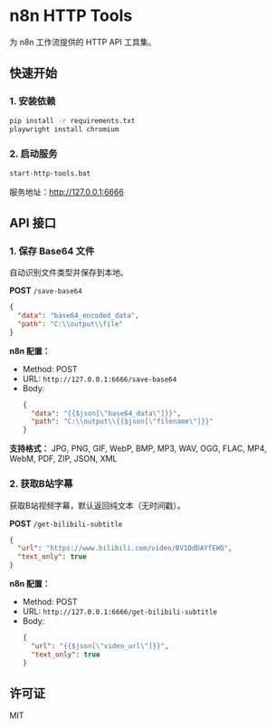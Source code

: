# n8n HTTP Tools

为 n8n 工作流提供的 HTTP API 工具集。

## 快速开始

### 1. 安装依赖

```bash
pip install -r requirements.txt
playwright install chromium
```

### 2. 启动服务

```bash
start-http-tools.bat
```

服务地址：http://127.0.0.1:6666

## API 接口

### 1. 保存 Base64 文件

自动识别文件类型并保存到本地。

**POST** `/save-base64`

```json
{
  "data": "base64_encoded_data",
  "path": "C:\\output\\file"
}
```

**n8n 配置：**
- Method: POST
- URL: `http://127.0.0.1:6666/save-base64`
- Body:
  ```json
  {
    "data": "{{$json[\"base64_data\"]}}",
    "path": "C:\\output\\{{$json[\"filename\"]}}"
  }
  ```

**支持格式：** JPG, PNG, GIF, WebP, BMP, MP3, WAV, OGG, FLAC, MP4, WebM, PDF, ZIP, JSON, XML

### 2. 获取B站字幕

获取B站视频字幕，默认返回纯文本（无时间戳）。

**POST** `/get-bilibili-subtitle`

```json
{
  "url": "https://www.bilibili.com/video/BV1DdDAYfEWQ",
  "text_only": true
}
```

**n8n 配置：**
- Method: POST
- URL: `http://127.0.0.1:6666/get-bilibili-subtitle`
- Body:
  ```json
  {
    "url": "{{$json[\"video_url\"]}}",
    "text_only": true
  }
  ```

## 许可证

MIT
